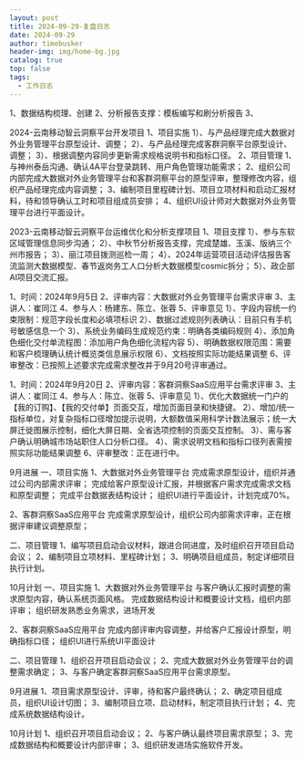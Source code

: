 ```yaml
---
layout: post
title: 2024-09-29-复盘日志
date: 2024-09-29
author: timebusker
header-img: img/home-bg.jpg
catalog: true
top: false
tags:
  - 工作日志
---
```


1、数据结构梳理、创建
2、分析报告支撑：模板编写和刷分析报告
3、





2024-云南移动智云洞察平台开发项目
1、项目实施
1）、与产品经理完成大数据对外业务管理平台原型设计、调整；
2）、与产品经理完成客群洞察平台原型设计、调整；
3）、根据调整内容同步更新需求规格说明书和指标口径。
2、项目管理
1、与神州泰岳沟通、确认4A平台登录跳转、用户角色管理功能需求；
2、组织公司内部完成大数据对外业务管理平台和客群洞察平台的原型评审，整理修改内容，组织产品经理完成内容调整；
3、编制项目里程碑计划、项目立项材料和启动汇报材料，待和领导确认工时和项目组成员安排；
4、组织UI设计师对大数据对外业务管理平台进行平面设计。


2023-云南移动智云洞察平台运维优化和分析支撑项目
1、项目支撑
1）、参与东软区域管理信息同步沟通；
2）、中秋节分析报告支撑，完成楚雄、玉溪、版纳三个州市报告；
3）、丽江项目拨测巡检一周；
4）、2024年运营项目活动评估报告客流监测大数据模型、春节返岗务工人口分析大数据模型cosmic拆分；
5）、政企部AI项目交流汇报。



1、时间：2024年9月5日
2、评审内容：大数据对外业务管理平台需求评审
3、主讲人：崔同江
4、参与人：杨建东、陈立、张蓉
5、评审意见
1）、字段内容统一约束限制：规范字段长度和必填项标识
2）、数据过滤规则列表确认：目前只有手机号敏感信息一个
3）、系统业务编码生成规范约束：明确各类编码规则
4）、添加角色细化交付单流程图：添加用户角色细化流程内容
5）、明确数据权限范围：需要和客户梳理确认统计概览类信息展示权限
6）、文档按照实际功能结果调整
6、评审整改：已按照上述要求完成需求整改并于9月20号评审通过。


1、时间：2024年9月20日
2、评审内容：客群洞察SaaS应用平台需求评审
3、主讲人：崔同江
4、参与人：陈立、张蓉
5、评审意见
1）、优化大数据统一门户的【我的订购】、【我的交付单】页面交互，增加页面目录和快捷键。
2）、增加/统一指标单位，对复杂指标口径增加提示说明，大额数值采用科学计数法展示；统一大屏迁徙图展示控制，细化大屏日期、全省选项控制的页面交互控制。
3）、需与客户确认明确城市场站职住人口分析口径。
4）、需求说明文档和指标口径列表需按照实际功能结果调整
6、评审整改：正在进行中。




9月进展
一、项目实施
1、大数据对外业务管理平台
完成需求原型设计，组织并通过公司内部需求评审；
完成给客户原型设计汇报，并根据客户需求完成需求文档和原型调整；
完成平台数据表结构设计；
组织UI进行平面设计，计划完成70%。

2、客群洞察SaaS应用平台
完成需求原型设计，组织公司内部需求评审，正在根据评审建议调整原型；

二、项目管理
1、编写项目启动会议材料，跟进合同进度，及时组织召开项目启动会议；
2、编制项目立项材料、里程碑计划；
3、明确项目组成员，制定详细项目执行计划。

10月计划
一、项目实施
1、大数据对外业务管理平台
与客户确认汇报时调整的需求原型内容，确认系统页面风格。
完成数据结构设计和概要设计文档，组织内部评审；
组织研发熟悉业务需求，进场开发

2、客群洞察SaaS应用平台
完成内部评审内容调整，并给客户汇报设计原型，明确指标口径；
组织UI进行系统UI平面设计

二、项目管理
1、组织召开项目启动会议；
2、完成大数据对外业务管理平台的调整需求确定；
3、与客户确定客群洞察SaaS应用平台需求原型。




9月进展
1、项目需求原型设计、评审，待和客户最终确认；
2、确定项目组成员，组织UI设计切图；
3、编制项目立项、启动材料，制定项目执行计划；
4、完成系统数据结构设计。

10月计划
1、组织召开项目启动会议；
2、与客户确认最终项目需求原型；
3、完成数据结构和概要设计内部评审；
3、组织研发进场实施软件开发。





